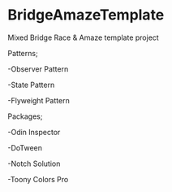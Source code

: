 # BridgeAmazeTemplate

Mixed Bridge Race & Amaze template project

Patterns;

-Observer Pattern

-State Pattern

-Flyweight Pattern


Packages;

-Odin Inspector

-DoTween

-Notch Solution

-Toony Colors Pro

